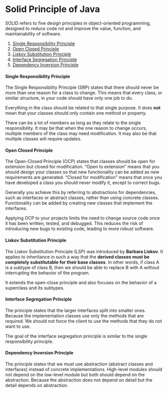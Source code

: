 # Solid Principle of Java

SOLID refers to five design principles in object-oriented programming, designed to reduce code rot and improve the value, function, and maintainability of software.

1. [Single Responsibility Principle](#single_responsibility_principle)
2. [Open Closed Principle](#open_closed_principle)
3. [Liskov Substitution Principle](#liskov_substitution_principle)
4. [Interface Segregation Principle](#interface_segregation_principle)
5. [Dependency Inversion Principle](#depedency_inversion_principle)



#### Single Responsibility Principle

The Single Responsibility Principle (SRP) states that there should never be more than one reason for a class to change. This means that every class, or similar structure, in your code should have only one job to do.

Everything in the class should be related to that single purpose. It does **not** mean that your classes should only contain one method or property.

There can be a lot of members as long as they relate to the single responsibility. It may be that when the one reason to change occurs, multiple members of the class may need modification. It may also be that multiple classes will require updates.



#### Open Closed Principle

The Open-Closed Principle (OCP) states that classes should be open for extension but closed for modification. “Open to extension” means that you should design your classes so that new functionality can be added as new requirements are generated. “Closed for modification” means that once you have developed a class you should never modify it, except to correct bugs.

Generally you achieve this by referring to abstractions for dependencies, such as interfaces or abstract classes, rather than using concrete classes. Functionality can be added by creating new classes that implement the interfaces.

Applying OCP to your projects limits the need to change source code once it has been written, tested, and debugged. This reduces the risk of introducing new bugs to existing code, leading to more robust software.



#### Liskov Substitution Principle

The Liskov Substitution Principle (LSP) was introduced by **Barbara Liskov**. It applies to inheritance in such a way that the **derived classes must be completely substitutable for their base classes**. In other words, if class A is a subtype of class B, then we should be able to replace B with A without interrupting the behavior of the program.

It extends the open-close principle and also focuses on the behavior of a superclass and its subtypes.



#### Interface Segregation Principle

The principle states that the larger interfaces split into smaller ones. Because the implementation classes use only the methods that are required. We should not force the client to use the methods that they do not want to use.

The goal of the interface segregation principle is similar to the single responsibility principle.



#### Dependency Inversion Principle

The principle states that we must use abstraction (abstract classes and interfaces) instead of concrete implementations. High-level modules should not depend on the low-level module but both should depend on the abstraction. Because the abstraction does not depend on detail but the detail depends on abstraction.
